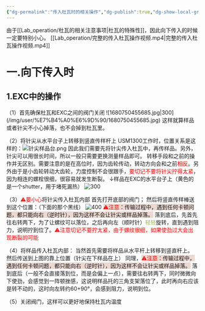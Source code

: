 ```yaml
---
{"dg-permalink":"传入杜瓦时的相关操作","dg-publish":true,"dg-show-local-graph":true,"permalink":"/传入杜瓦时的相关操作/","dgShowLocalGraph":true,"dgPassFrontmatter":true}
---
```


由于[[Lab_operation/杜瓦的相关注意事项\|杜瓦的特殊性]]，因此向下传入的时候一定要特别小心。
[[Lab_operation/完整的传入杜瓦操作视频.mp4\|完整的传入杜瓦操作视频.mp4]]
<h1>一.向下传入时</h1>
	<h2>1.EXC中的操作</h2>
（1）首先确保杜瓦和EXC之间的阀门关闭
![1680750455685.jpg|300](/img/user/%E7%B4%A0%E6%9D%90/1680750455685.jpg)
这样就算样品或者针尖不小心掉落，也不会掉到杜瓦里。

（2）将针尖从水平台子上转移到竖直传样杆上
USM1300工作时，位置关系是这样的：![针尖样品台.png](/img/user/%E7%B4%A0%E6%9D%90/%E9%92%88%E5%B0%96%E6%A0%B7%E5%93%81%E5%8F%B0.png)
	因此我们需要先将针尖传入杜瓦中，再传样品。另外，针尖可以用很长时间，所以一般只需要更换测量样品即可。
转移手段和之前的操作并无区别。需要注意的是在高位时，因为齿轮传动，转动方向会和之前<font color="#ff0000">相反</font>。另外由于是小齿轮转动大齿轮，力度控制不会很跟手，<font color="#ff0000">要切记不要将针尖拧得太紧</font>，因为相连的螺栓很细，很容易就发生断裂。
↓样品在EXC的水平台子上（黄色的是一个shutter，用于堵死漏热）
![300](/img/user/素材/1680750455666.jpg)

（3）<font color="#ff0000">⚠要小心</font>将针尖传入杜瓦内部
首先打开底部的阀门；
然后将竖直传样棒送到这个位置：（下面的那个黑线）
![400](/img/user/素材/IMG_20230411_163949.jpg)
<span style="background:rgba(163, 67, 31, 0.2)"><font color="#ff0000">⚠注意</font>：传输过程中，遇到任何卡顿问题，都只能向右（逆时针），因为这样不会让针尖或样品掉落。</span>
落到底后，先首先往右转两下，为了让螺纹可以落位，之后再向左（顺时针）<font color="#9bbb59"><font color="#9bbb59">轻轻</font></font>旋转，直到遇到阻力，说明拧到位了。<font color="#ff0000">⚠注意切记不要拧太紧，由于螺纹很细，如果使劲过大会出现断裂的可能</font>

（4）将样品传入杜瓦内部：
当然首先需要将样品从水平杆上转移到竖直杆上。
然后传送到上图的靠上位置（针尖在下样品在上）
同理，<span style="background:rgba(163, 67, 31, 0.2)"><font color="#ff0000">⚠注意</font>：传输过程中，遇到任何卡顿问题，都只能向右（逆时针），因为这样不会让针尖或样品掉落。</span>
落到底后（一般不会直接落到位，而是会偏上一点），需要往右转两下，同时微微向下使劲，会感觉到一阵顿挫感，这说明样品托的三角支架落位了，此时再向右应该是转不动的，这时向左转约60+90°，会感到阻力，说明到位。

（5）关闭阀门，这样可以更好地保持杜瓦内温度